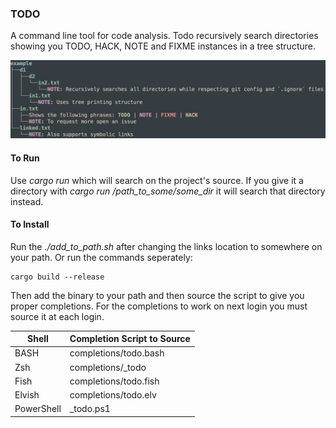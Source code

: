 ### TODO

A command line tool for code analysis. Todo recursively
search directories showing you TODO, HACK, NOTE and FIXME
instances in a tree structure.
 
![alt text](./images/example.jpg)

#### To Run
Use *cargo run* which will search on the
project's source. If you give it a directory with
*cargo run /path_to_some/some_dir* it will search that
directory instead.

#### To Install
Run the *./add_to_path.sh* after changing the
links location to somewhere on your path. Or run
the commands seperately:

```
cargo build --release
```

Then add the binary to your path and then source the
script to give you proper completions. For the completions
to work on next login you must source it at each login.

| Shell |Completion Script to Source |
|----| ---|
|BASH       |completions/todo.bash|
|Zsh        | completions/_todo|
|Fish       | completions/todo.fish|
|Elvish     |completions/todo.elv|
|PowerShell | _todo.ps1|

